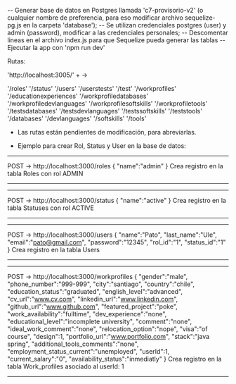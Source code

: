 -- Generar base de datos en Postgres llamada 'c7-provisorio-v2' (o cualquier nombre de preferencia, para eso modificar archivo sequelize-pg.js en la carpeta 'database');
-- Se utilizan credenciales postgres (user) y admin (password), modificar a las credenciales personales;
-- Descomentar lineas en el archivo index.js para que Sequelize pueda generar las tablas
-- Ejecutar la app con 'npm run dev'

Rutas:

'http://localhost:3005/' + ->

'/roles'
'/status'
'/users'
'/userstests'
'/test'
'/workprofiles'
'/educationexperiences'
'/workprofiledatabases'
'/workprofiledevlanguages'
'/workprofilesoftskills'
'/workprofiletools'
'/testsdatabases'
'/testsdevlanguages'
'/testssoftskills'
'/teststools'
'/databases'
'/devlanguages'
'/softskills'
'/tools'

- Las rutas están pendientes de modificación, para abreviarlas.

* Ejemplo para crear Rol, Status y User en la base de datos:

---

POST -> http://localhost:3000/roles
{
"name":"admin"
}
Crea registro en la tabla Roles con rol ADMIN

---

---

POST -> http://localhost:3000/status
{
"name":"active"
}
Crea registro en la tabla Statuses con rol ACTIVE

---

---

POST -> http://localhost:3000/users
{
"name":"Pato",
"last_name":"Ule",
"email":"pato@gmail.com",
"password":"12345",
"rol_id":"1",
"status_id":"1"
}
Crea registro en la tabla Users

---

---

POST -> http://localhost:3000/workprofiles
{
"gender":"male",
"phone_number":"999-999",
"city":"santiago",
"country":"chile",
"education_status":"graduated",
"english_level":"advanced",
"cv_url":"www.cv.com",
"linkedin_url":"www.linkedin.com",
"github_url":"www.github.com",
"featured_project":"poke",
"work_availability":"fulltime",
"dev_experience":"none",
"educational_level":"incomplete university",
"comment":"none",
"ideal_work_comment":"none",
"relocation_option":"nope",
"visa":"of course",
"design":1,
"portfolio_url":"www.portfolio.com",
"stack":"java spring",
"additional_tools_comments":"none",
"employment_status_current":"unemployed",
"userId":1,
"current_salary":"0",
"availability_status":"inmediatly"
}
Crea registro en la tabla Work_profiles asociado al userId: 1

---
